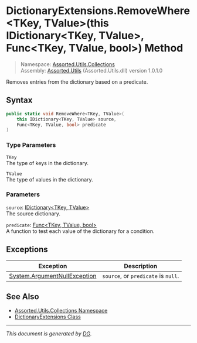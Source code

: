 ﻿# DictionaryExtensions.RemoveWhere\<TKey, TValue>(this IDictionary\<TKey, TValue>, Func\<TKey, TValue, bool>) Method

> Namespace: [Assorted.Utils.Collections](index.md#assortedutilscollections-namespace)\
> Assembly: [Assorted.Utils](index.md) (Assorted.Utils.dll) version 1.0.1.0

Removes entries from the dictionary based on a predicate.

## Syntax

```csharp
public static void RemoveWhere<TKey, TValue>(
    this IDictionary<TKey, TValue> source, 
    Func<TKey, TValue, bool> predicate
)
```

### Type Parameters

`TKey`\
The type of keys in the dictionary.

`TValue`\
The type of values in the dictionary.

### Parameters

`source`: [IDictionary\<TKey, TValue>](https://docs.microsoft.com/en-us/dotnet/api/system.collections.generic.idictionary-2)\
The source dictionary.

`predicate`: [Func\<TKey, TValue, bool>](https://docs.microsoft.com/en-us/dotnet/api/system.func-3)\
A function to test each value of the dictionary for a condition.

## Exceptions

Exception | Description
--- | ---
[System.ArgumentNullException](https://docs.microsoft.com/en-us/dotnet/api/system.argumentnullexception) | `source`, or `predicate` is `null`.

## See Also

- [Assorted.Utils.Collections Namespace](index.md#assortedutilscollections-namespace)
- [DictionaryExtensions Class](Assorted.Utils.Collections.DictionaryExtensions.md)

---

_This document is generated by [DG](https://github.com/Khojasteh/dg)._

